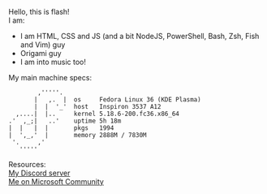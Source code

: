 Hello, this is flash! <br>
I am: <br>
- I am HTML, CSS and JS (and a bit NodeJS, PowerShell, Bash, Zsh, Fish and Vim) guy
- Origami guy
- I am into music too!

My main machine specs:
```
        ,'''''. 
       |   ,.  |  os     Fedora Linux 36 (KDE Plasma)
       |  |  '_'  host   Inspiron 3537 A12
  ,....|  |..     kernel 5.18.6-200.fc36.x86_64
.'  ,_;|   ..'    uptime 5h 18m
|  |   |  |       pkgs   1994
|  ',_,'  |       memory 2888M / 7830M
 '.     ,'
   '''''
```

Resources: <br>
[My Discord server](https://discord.gg/r3F5S9hAMr)<br>
[Me on Microsoft Community](https://answers.microsoft.com/en-us/profile/88200ed7-8a78-47e6-9d65-4251906b13b9)
